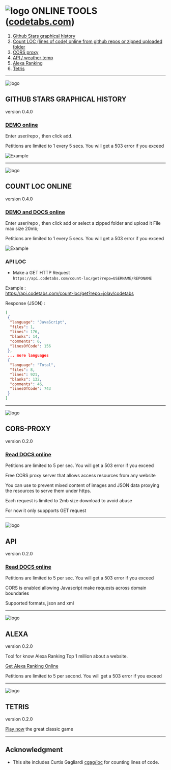 # ![logo](https://github.com/jolav/codetabs/blob/master/_public/icons/ct64r.png?raw=true) **ONLINE TOOLS ([codetabs.com](https://codetabs.com))** 

1. [Github Stars graphical history](#github-stars-graphical-history)  
2. [Count LOC (lines of code) online from github repos or zipped uploaded folder](#count-loc-online)  
3. [CORS proxy](#cors-proxy)
4. [API / weather temp](#api)  
5. [Alexa Ranking](#alexa)
6. [Tetris](#tetris)  

<hr>

![logo](https://github.com/jolav/codetabs/blob/master/_public/icons/stars32.png?raw=true) 

## **GITHUB STARS GRAPHICAL HISTORY**

version 0.4.0

### **[DEMO online](https://codetabs.com/github-stars/github-star-history.html)**

Enter user/repo , then click add.

Petitions are limited to 1 every 5 secs. You will get a 503 error if you exceed 

![Example](https://github.com/jolav/codetabs/blob/master/_public/images/starExample.png?raw=true)

<hr>

![logo](https://github.com/jolav/codetabs/blob/master/_public/icons/count32.png?raw=true)  
## **COUNT LOC ONLINE** 

version 0.4.0

### **[DEMO and DOCS online](https://codetabs.com/count-loc/count-loc-online.html)**

Enter user/repo , then click add or select a zipped folder and upload it
File max size 20mb;

Petitions are limited to 1 every 5 secs. You will get a 503 error if you exceed 

![Example](https://github.com/jolav/codetabs/blob/master/_public/images/locExample.png?raw=true)

### **API LOC**

*  Make a GET HTTP Request   
`https://api.codetabs.com/count-loc/get?repo=USERNAME/REPONAME`

Example :   
https://api.codetabs.com/count-loc/get?repo=jolav/codetabs

Response (JSON) :

```json
[
 {
  "language": "JavaScript",
  "files": 1,
  "lines": 176,
  "blanks": 14,
  "comments": 6,
  "linesOfCode": 156
 },   
 ... more languages
 {
  "language": "Total",
  "files": 8,
  "lines": 921,
  "blanks": 132,
  "comments": 46,
  "linesOfCode": 743
 }
]
```

<hr>

![logo](https://github.com/jolav/codetabs/blob/master/_public/icons/server32.png?raw=true)

## **CORS-PROXY**

version 0.2.0

### **[Read DOCS online](https://codetabs.com/cors-proxy/cors-proxy.html)**

Petitions are limited to 5 per sec. You will get a 503 error if you exceed 

Free CORS proxy server that allows access resources from any website

You can use to prevent mixed content of images and JSON data proxying the resources to serve them under https.

Each request is limited to 2mb size download to avoid abuse

For now it only suppports GET request

<hr>

![logo](https://github.com/jolav/codetabs/blob/master/_public/icons/hub32.png?raw=true) 

## **API** 

version 0.2.0

### **[Read DOCS online](https://codetabs.com/api/api.html)**

Petitions are limited to 5 per sec. You will get a 503 error if you exceed 

CORS is enabled allowing Javascript make requests across domain boundaries
       
Supported formats, json and xml  

<hr>

![logo](https://github.com/jolav/codetabs/blob/master/_public/icons/podium32.png?raw=true)

## **ALEXA**

version 0.2.0

Tool for know Alexa Ranking Top 1 million about a website.  

[Get Alexa Ranking Online](https://codetabs.com/alexa/alexa-ranking.html)

Petitions are limited to 5 per second. You will get a 503 error if you exceed  

<hr>

![logo](https://github.com/jolav/codetabs/blob/master/_public/icons/tetris32.png?raw=true)

## **TETRIS**

version 0.2.0

[Play now](https://codetabs.com/tetris-game/tetris.html) the great classic game

<hr>

## **Acknowledgment**

* This site includes Curtis Gagliardi <a href="https://github.com/cgag/loc">cgag/loc</a> for counting lines of code.


